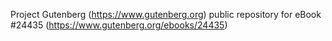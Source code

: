 Project Gutenberg (https://www.gutenberg.org) public repository for eBook #24435 (https://www.gutenberg.org/ebooks/24435)
